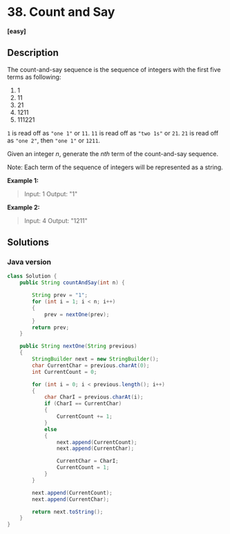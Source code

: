 # 38. Count and Say

**[easy]**

## Description

The count-and-say sequence is the sequence of integers with the first five terms as following:

1. 1
2. 11
3. 21
4. 1211
5. 111221

`1` is read off as `"one 1"` or `11`.
`11` is read off as `"two 1s"` or `21`.
`21` is read off as `"one 2"`, then `"one 1"` or `1211`.

Given an integer *n*, generate the *nth* term of the count-and-say sequence.

Note: Each term of the sequence of integers will be represented as a string.

**Example 1:**

> Input: 1
Output: "1"

**Example 2:**

> Input: 4
Output: "1211"

## Solutions

### Java version

```java
class Solution {
    public String countAndSay(int n) {

        String prev = "1";
        for (int i = 1; i < n; i++)
        {
            prev = nextOne(prev);
        }
        return prev;
    }

    public String nextOne(String previous)
    {
        StringBuilder next = new StringBuilder();
        char CurrentChar = previous.charAt(0);
        int CurrentCount = 0;

        for (int i = 0; i < previous.length(); i++)
        {
            char CharI = previous.charAt(i);
            if (CharI == CurrentChar)
            {
                CurrentCount += 1;
            }
            else
            {
                next.append(CurrentCount);
                next.append(CurrentChar);

                CurrentChar = CharI;
                CurrentCount = 1;
            }
        }

        next.append(CurrentCount);
        next.append(CurrentChar);

        return next.toString();
    }
}
```

